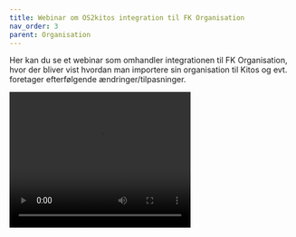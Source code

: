 ```yaml
---
title: Webinar om OS2kitos integration til FK Organisation
nav_order: 3
parent: Organisation
---
```

Her kan du se et webinar som omhandler integrationen til FK Organisation, hvor der bliver vist hvordan man importere sin organisation til Kitos og evt. foretager efterfølgende ændringer/tilpasninger.

<video width="320" height="240" controls><source src="video.mov" type="video/mp4"></https://info.kitos.dk/s/ycrsbMiNqHWeT9R>

